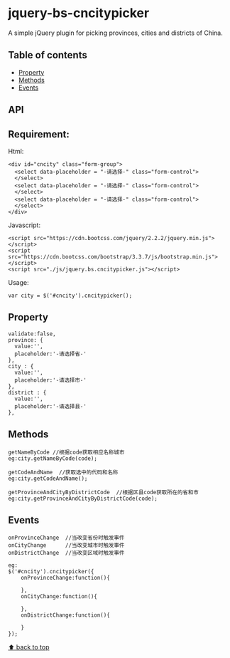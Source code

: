 # jquery-bs-cncitypicker

A simple jQuery plugin for picking provinces, cities and districts of China.

## Table of contents

- [Property](#property)
- [Methods](#methods)
- [Events](#events)

## API

## Requirement:

Html:
```
<div id="cncity" class="form-group">
  <select data-placeholder = "-请选择-" class="form-control">
  </select>
  <select data-placeholder = "-请选择-" class="form-control">
  </select>
  <select data-placeholder = "-请选择-" class="form-control">
  </select>
</div>
```

Javascript:
```
<script src="https://cdn.bootcss.com/jquery/2.2.2/jquery.min.js"></script>
<script src="https://cdn.bootcss.com/bootstrap/3.3.7/js/bootstrap.min.js"></script>
<script src="./js/jquery.bs.cncitypicker.js"></script>
```

Usage:
```
var city = $('#cncity').cncitypicker();
```

## Property

```
validate:false,
province: {
  value:'',
  placeholder:'-请选择省-'
},
city : {
  value:'',
  placeholder:'-请选择市-'
},
district : {
  value:'',
  placeholder:'-请选择县-'
},

```

## Methods

```
getNameByCode //根据code获取相应名称城市
eg:city.getNameByCode(code);

getCodeAndName  //获取选中的代码和名称
eg:city.getCodeAndName();

getProvinceAndCityByDistrictCode  //根据区县code获取所在的省和市
eg:city.getProvinceAndCityByDistrictCode(code);
```

## Events

```
onProvinceChange  //当改变省份时触发事件
onCityChange      //当改变城市时触发事件
onDistrictChange  //当改变区域时触发事件

eg:
$('#cncity').cncitypicker({
    onProvinceChange:function(){

    },
    onCityChange:function(){

    },
    onDistrictChange:function(){

    }
});

```
[⬆ back to top](#table-of-contents)
